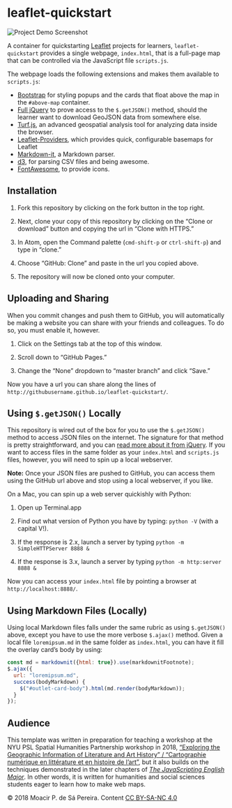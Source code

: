 # leaflet-quickstart

![Project Demo Screenshot](https://i.imgur.com/nF8ZR40.jpg)

A container for quickstarting [Leaflet](http://leafletjs.com) projects for
learners, `leaflet-quickstart` provides a single webpage, `index.html`, that
is a full-page map that can be controlled via the JavaScript file
`scripts.js`.

The webpage loads the following extensions and makes them available to
`scripts.js`:

* [Bootstrap](http://getbootstrap.com) for styling popups and the cards that
float above the map in the `#above-map` container.
* [Full jQuery](http://jquery.com) to prove access to the `$.getJSON()`
method, should the learner want to download GeoJSON data from somewhere else.
* [Turf.js](http://turfjs.org), an advanced geospatial analysis tool for
analyzing data inside the browser.
* [Leaflet-Providers](https://github.com/leaflet-extras/leaflet-providers),
which provides quick, configurable basemaps for Leaflet
* [Markdown-it](https://github.com/markdown-it/markdown-it), a Markdown
parser.
* [d3](http://d3js.org/), for parsing CSV files and being awesome.
* [FontAwesome](https://fontawesome.com/), to provide icons.

## Installation

1. Fork this repository by clicking on the fork button in the top right.

1. Next, clone your copy of this repository by clicking on the “Clone or
   download” button and copying the url in “Clone with HTTPS.”

1. In Atom, open the Command palette (`cmd-shift-p` or `ctrl-shift-p`) and
   type in “clone.”

1. Choose “GitHub: Clone” and paste in the url you copied above.

1. The repository will now be cloned onto your computer.

## Uploading and Sharing

When you commit changes and push them to GitHub, you will automatically be
making a website you can share with your friends and colleagues. To do so, you
must enable it, however.

1. Click on the Settings tab at the top of this window.

1. Scroll down to “GitHub Pages.”

1. Change the “None” dropdown to “master branch” and click “Save.”

Now you have a url you can share along the lines of
`http://githubusername.github.io/leaflet-quickstart/`.

## Using `$.getJSON()` Locally

This repository is wired out of the box for you to use the `$.getJSON()`
method to access JSON files on the internet. The signature for that method is
pretty straightforward, and you can [read more about it from
jQuery](https://api.jquery.com/jquery.getjson/). If you want to access files
in the same folder as your `index.html` and `scripts.js` files, however, you
will need to spin up a local webserver.

**Note:** Once your JSON files are pushed to GitHub, you can access them using
the GitHub url above and stop using a local webserver, if you like.

On a Mac, you can spin up a web server quickishly with Python:

1. Open up Terminal.app

1. Find out what version of Python you have by typing: `python -V` (with a
   capital V!).

1. If the response is 2.x, launch a server by typing `python -m
   SimpleHTTPServer 8888 &`

1. If the response is 3.x, launch a server by typing `python -m http:server
   8888 &`

Now you can access your `index.html` file by pointing a browser at
`http://localhost:8888/`.

## Using Markdown Files (Locally)

Using local Markdown files falls under the same rubric as using `$.getJSON()`
above, except you have to use the more verbose `$.ajax()` method. Given a
local file `loremipsum.md` in the same folder as `index.html`, you can have it
fill the overlay card’s body by using:

```javascript
const md = markdownit({html: true}).use(markdownitFootnote);
$.ajax({
  url: "loremipsum.md",
  success(bodyMarkdown) {
    $("#outlet-card-body").html(md.render(bodyMarkdown));
  }
});
```

## Audience

This template was written in preparation for teaching a workshop at the NYU
PSL Spatial Humanities Partnership workshop in 2018, [“Exploring the
Geographic Information of Literature and Art History” / “Cartographie
numérique en littérature et en histoire de
l’art”](https://wp.nyu.edu/nyupslgeo/workshop/), but it also builds on the
techniques demonstrated in the later chapters of [_The JavaScripting English
Major_](https://the-javascripting-english-major.org/). In other words, it is
written for humanities and social sciences students eager to learn how to make
web maps.

© 2018 Moacir P. de Sá Pereira. Content [CC BY-SA-NC
4.0](https://creativecommons.org/licenses/by-nc-sa/4.0/)
